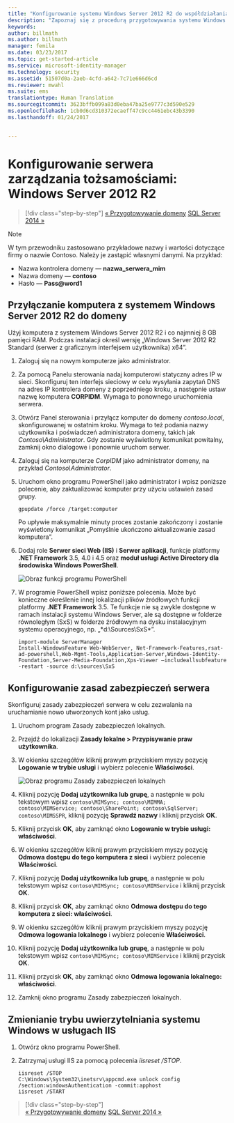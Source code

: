 ```yaml
---
title: "Konfigurowanie systemu Windows Server 2012 R2 do współdziałania z programem MIM 2016| Dokumentacja firmy Microsoft"
description: "Zapoznaj się z procedurą przygotowywania systemu Windows Server 2012 R2 do współdziałania z programem MIM 2016 i minimalnymi wymaganiami dotyczącymi tego procesu."
keywords: 
author: billmath
ms.author: billmath
manager: femila
ms.date: 03/23/2017
ms.topic: get-started-article
ms.service: microsoft-identity-manager
ms.technology: security
ms.assetid: 51507d0a-2aeb-4cfd-a642-7c71e666d6cd
ms.reviewer: mwahl
ms.suite: ems
translationtype: Human Translation
ms.sourcegitcommit: 3623bffb099a83d0eba47ba25e9777c3d590e529
ms.openlocfilehash: 1cb0d6cd310372ecaeff47c9cc4461ebc43b3390
ms.lasthandoff: 01/24/2017


---
```


# <a name="set-up-an-identity-management-server-windows-server-2012-r2"></a>Konfigurowanie serwera zarządzania tożsamościami: Windows Server 2012 R2

>[!div class="step-by-step"]
[« Przygotowywanie domeny](preparing-domain.md)
[SQL Server 2014 »](prepare-server-sql2014.md)

> [!NOTE]
> W tym przewodniku zastosowano przykładowe nazwy i wartości dotyczące firmy o nazwie Contoso. Należy je zastąpić własnymi danymi. Na przykład:
> - Nazwa kontrolera domeny — **nazwa_serwera_mim**
> - Nazwa domeny — **contoso**
> - Hasło — **Pass@word1**

## <a name="join-windows-server-2012-r2-to-your-domain"></a>Przyłączanie komputera z systemem Windows Server 2012 R2 do domeny

Użyj komputera z systemem Windows Server 2012 R2 i co najmniej 8 GB pamięci RAM. Podczas instalacji określ wersję „Windows Server 2012 R2 Standard (serwer z graficznym interfejsem użytkownika) x64”.

1. Zaloguj się na nowym komputerze jako administrator.

2. Za pomocą Panelu sterowania nadaj komputerowi statyczny adres IP w sieci. Skonfiguruj ten interfejs sieciowy w celu wysyłania zapytań DNS na adres IP kontrolera domeny z poprzedniego kroku, a następnie ustaw nazwę komputera **CORPIDM**.  Wymaga to ponownego uruchomienia serwera.

3. Otwórz Panel sterowania i przyłącz komputer do domeny *contoso.local*, skonfigurowanej w ostatnim kroku.  Wymaga to też podania nazwy użytkownika i poświadczeń administratora domeny, takich jak *Contoso\Administrator*.  Gdy zostanie wyświetlony komunikat powitalny, zamknij okno dialogowe i ponownie uruchom serwer.

4. Zaloguj się na komputerze *CorpIDM* jako administrator domeny, na przykład *Contoso\Administrator*.

5. Uruchom okno programu PowerShell jako administrator i wpisz poniższe polecenie, aby zaktualizować komputer przy użyciu ustawień zasad grupy.

    ```
    gpupdate /force /target:computer
    ```

    Po upływie maksymalnie minuty proces zostanie zakończony i zostanie wyświetlony komunikat „Pomyślnie ukończono aktualizowanie zasad komputera”.

6. Dodaj role **Serwer sieci Web (IIS)** i **Serwer aplikacji**, funkcje platformy **.NET Framework** 3.5, 4.0 i 4.5 oraz **moduł usługi Active Directory dla środowiska Windows PowerShell**.

    ![Obraz funkcji programu PowerShell](media/MIM-DeployWS2.png)

7. W programie PowerShell wpisz poniższe polecenia. Może być konieczne określenie innej lokalizacji plików źródłowych funkcji platformy **.NET Framework** 3.5. Te funkcje nie są zwykle dostępne w ramach instalacji systemu Windows Server, ale są dostępne w folderze równoległym (SxS) w folderze źródłowym na dysku instalacyjnym systemu operacyjnego, np. „*d:\Sources\SxS\*”.

    ```
    import-module ServerManager
    Install-WindowsFeature Web-WebServer, Net-Framework-Features,rsat-ad-powershell,Web-Mgmt-Tools,Application-Server,Windows-Identity-Foundation,Server-Media-Foundation,Xps-Viewer –includeallsubfeature -restart -source d:\sources\SxS
    ```

## <a name="configure-the-server-security-policy"></a>Konfigurowanie zasad zabezpieczeń serwera

Skonfiguruj zasady zabezpieczeń serwera w celu zezwalania na uruchamianie nowo utworzonych kont jako usług.

1. Uruchom program Zasady zabezpieczeń lokalnych.

2. Przejdź do lokalizacji **Zasady lokalne > Przypisywanie praw użytkownika**.

3. W okienku szczegółów kliknij prawym przyciskiem myszy pozycję **Logowanie w trybie usługi** i wybierz polecenie **Właściwości**.

    ![Obraz programu Zasady zabezpieczeń lokalnych](media/MIM-DeployWS3.png)

4. Kliknij pozycję **Dodaj użytkownika lub grupę**, a następnie w polu tekstowym wpisz `contoso\MIMSync; contoso\MIMMA; contoso\MIMService; contoso\SharePoint; contoso\SqlServer; contoso\MIMSSPR`, kliknij pozycję **Sprawdź nazwy** i kliknij przycisk **OK**.

5. Kliknij przycisk **OK**, aby zamknąć okno **Logowanie w trybie usługi: właściwości**.

6.  W okienku szczegółów kliknij prawym przyciskiem myszy pozycję **Odmowa dostępu do tego komputera z sieci** i wybierz polecenie **Właściwości**.

7. Kliknij pozycję **Dodaj użytkownika lub grupę**, a następnie w polu tekstowym wpisz `contoso\MIMSync; contoso\MIMService` i kliknij przycisk **OK**.

8. Kliknij przycisk **OK**, aby zamknąć okno **Odmowa dostępu do tego komputera z sieci: właściwości**.

9. W okienku szczegółów kliknij prawym przyciskiem myszy pozycję **Odmowa logowania lokalnego** i wybierz polecenie **Właściwości**.

10. Kliknij pozycję **Dodaj użytkownika lub grupę**, a następnie w polu tekstowym wpisz `contoso\MIMSync; contoso\MIMService` i kliknij przycisk **OK**.

11. Kliknij przycisk **OK**, aby zamknąć okno **Odmowa logowania lokalnego: właściwości**.

12. Zamknij okno programu Zasady zabezpieczeń lokalnych.


## <a name="change-the-iis-windows-authentication-mode"></a>Zmienianie trybu uwierzytelniania systemu Windows w usługach IIS

1.  Otwórz okno programu PowerShell.

2.  Zatrzymaj usługi IIS za pomocą polecenia *iisreset /STOP*.

    ```
    iisreset /STOP
    C:\Windows\System32\inetsrv\appcmd.exe unlock config /section:windowsAuthentication -commit:apphost
    iisreset /START
    ```

>[!div class="step-by-step"]  
[« Przygotowywanie domeny](preparing-domain.md)
[SQL Server 2014 »](prepare-server-sql2014.md)

